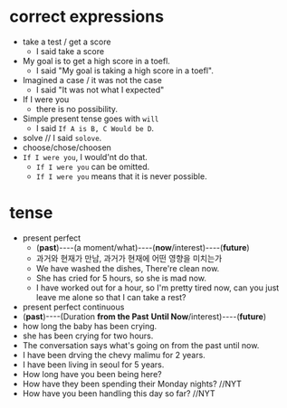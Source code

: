 # correct expressions
- take a test / get a score
  - I said take a score
- My goal is to get a high score in a toefl.
  - I said "My goal is taking a high score in a toefl".
- Imagined a case / it was not the case
  - I said "It was not what I expected"
- If I were you
  - there is no possibility.
- Simple present tense goes with `will`
  - I said `If A is B, C Would be D`.
- solve // I said `solove`.
- choose/chose/choosen
- `If I were you`, I would'nt do that.
  - `If I were you` can be omitted.
  - `If I were you` means that it is never possible.

# tense
- present perfect
  - (**past**)----(a moment/what)----(**now**/interest)----(**future**)
  - 과거와 현재가 만남, 과거가 현재에 어떤 영향을 미치는가
  - We have washed the dishes, There're clean now.
  - She has cried for 5 hours, so she is mad now.
  - I have worked out for a hour, so I'm pretty tired now, can you just leave me alone so that I can take a rest?
- present perfect continuous
 - (**past**)----(Duration **from the Past** **Until Now**/interest)----(**future**)
 - how long the baby has been crying.
 - she has been crying for two hours.
 - The conversation says what's going on from the past until now.
 - I have been drving the chevy malimu for 2 years.
 - I have been living in seoul for 5 years.
 - How long have you been being here?
 - How have they been spending their Monday nights? //NYT
 - How have you been handling this day so far?  //NYT
